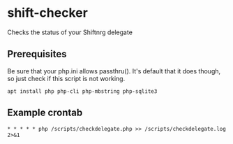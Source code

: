 # shift-checker
Checks the status of your Shiftnrg delegate

## Prerequisites
Be sure that your php.ini allows passthru(). It's default that it does though, so just check if this script is not working.
```
apt install php php-cli php-mbstring php-sqlite3
```

## Example crontab
```
* * * * * php /scripts/checkdelegate.php >> /scripts/checkdelegate.log 2>&1
```